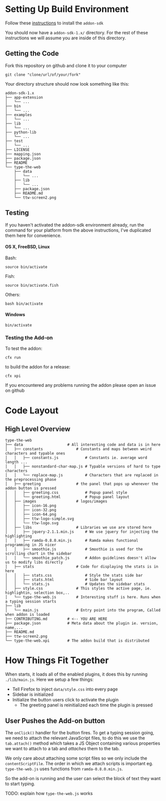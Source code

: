 # Setting Up Build Environment
Follow these [instructions](https://developer.mozilla.org/en-US/Add-ons/SDK/Tutorials/Installation) to install the ```addon-sdk```

You should now have a ```addon-sdk-1.x/``` directory. For the rest of these instructions we will assume you are inside of this directory.

## Getting the Code
Fork this repository on github and clone it to your computer

    git clone "clone/url/of/your/fork"

Your directory structure should now look something like this:

    addon-sdk-1.x
    ├── app-extension
    │   └── ...
    ├── bin
    │   └── ...
    ├── examples
    │   └── ...
    ├── lib
    │   └── ...
    ├── python-lib
    │   └── ...
    ├── test
    │   └── ...
    ├── LICENSE
    ├── mapping.json
    ├── package.json
    ├── README
    └── type-the-web
        ├── data
        │   └── ...
        ├── lib
        │   └── ...
        ├── package.json
        ├── README.md
        └── ttw-screen2.png

## Testing
If you haven't activated the addon-sdk environment already, run the command for your platform from the above instructions, I've duplicated them here for convenience.

#### OS X, FreeBSD, Linux
Bash:

    source bin/activate

Fish:

    source bin/activate.fish

Others:

    bash bin/activate

#### Windows

    bin/activate

### Testing the Add-on
To test the addon:

    cfx run

to build the addon for a release:

    cfx xpi

If you encountered any problems running the addon please open an issue on github

# Code Layout

## High Level Overview

    type-the-web
    ├── data                    # All interesting code and data is in here
    │   ├── constants               # Constants and maps between weird characters and typable ones
    │   │   ├── constants.js            # Constants ie. average word length ...
    │   │   ├── nonstandard-char-map.js # Typable versions of hard to type characters
    │   │   └── replace-map.js          # Characters that are replaced in the preprocessing phase 
    │   ├── greeting                # the panel that pops up whenever the addon button is pressed
    │   │   ├── greeting.css            # Popup panel style
    │   │   └── greeting.html           # Popup panel layout
    │   ├── images                  # logos/images
    │   │   ├── icon-16.png
    │   │   ├── icon-32.png
    │   │   ├── icon-64.png
    │   │   ├── ttw-logo-simple.svg
    │   │   └── ttw-logo.svg
    │   ├── libs                    # Libraries we use are stored here
    │   │   ├── jquery-2.1.1.min.js     # We use jquery for injecting the highlighting
    │   │   ├── ramda-0.8.0.min.js      # Ramda makes functional programming in JS nicer
    │   │   ├── smoothie.js             # Smoothie is used for the scrolling chart in the sidebar
    │   │   └── smoothie_patch.js       # Addon guidelines doesn't allow us to modify libs directly
    │   ├── stats                   # Code for displaying the stats is in here
    │   │   ├── stats.css               # Style the stats side bar
    │   │   ├── stats.html              # Side bar layout
    │   │   └── stats.js                # Updates the sidebar stats
    │   ├── style.css               # This styles the active page, ie. highlightin, selection box,..
    │   └── type-the-web.js         # Interesting stuff is here. Runs when a typing session starts
    ├── lib
    │   └── main.js                 # Entry point into the program, Called when addon is loaded
    ├── CONTRIBUTING.md         # <-- YOU ARE HERE
    ├── package.json            # Meta data about the plugin ie. version, name,...
    ├── README.md
    ├── ttw-screen2.png
    └── type-the-web.xpi        # The addon build that is distributed

# How Things Fit Together
When starts, it loads all of the enabled plugins, it does this by running ```./lib/main.js```. Here we setup a few things:

- Tell Firefox to inject ```data/style.css``` into every page
- Sidebar is initialized
- Initialize the button users click to activate the plugin
  - The greeting panel is reinitialized each time the plugin is pressed

## User Pushes the Add-on button
The ```onClick()``` handler for the button fires. To get a typing session going, we need to attach the relevant JavaScript files, to do this we use the ```tab.attach()``` method which takes a JS Object containing various properties we want to attach to a tab and *attaches* them to the tab.

We only care about attaching some script files so we only include the ```contentScriptFile```. The order in which we attach scripts is important eg. ```type-the-web.js``` uses functions from ```ramda-0.8.0.min.js```.

So the add-on is running and the user can select the block of text they want to start typing.

TODO: explain how ```type-the-web.js``` works

